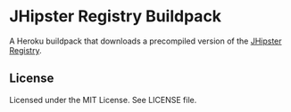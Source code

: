 JHipster Registry Buildpack
=========================

A Heroku buildpack that downloads a precompiled version of the [JHipster Registry](https://github.com/jhipster/jhipster-registry).

License
-------

Licensed under the MIT License. See LICENSE file.
